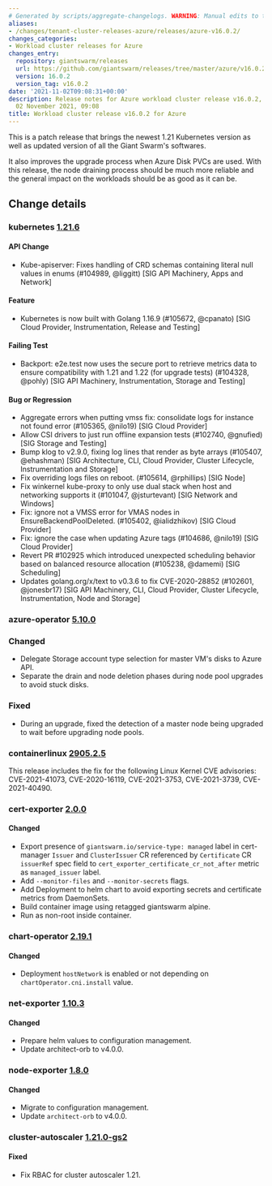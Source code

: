 ```yaml
---
# Generated by scripts/aggregate-changelogs. WARNING: Manual edits to this files will be overwritten.
aliases:
- /changes/tenant-cluster-releases-azure/releases/azure-v16.0.2/
changes_categories:
- Workload cluster releases for Azure
changes_entry:
  repository: giantswarm/releases
  url: https://github.com/giantswarm/releases/tree/master/azure/v16.0.2
  version: 16.0.2
  version_tag: v16.0.2
date: '2021-11-02T09:08:31+00:00'
description: Release notes for Azure workload cluster release v16.0.2, published on
  02 November 2021, 09:08
title: Workload cluster release v16.0.2 for Azure
---
```


This is a patch release that brings the newest 1.21 Kubernetes version as well as updated version of
all the Giant Swarm's softwares.

It also improves the upgrade process when Azure Disk PVCs are used.
With this release, the node draining process should be much more reliable and the general impact
on the workloads should be as good as it can be.

## Change details


### kubernetes [1.21.6](https://github.com/kubernetes/kubernetes/releases/tag/v1.21.6)

#### API Change
- Kube-apiserver: Fixes handling of CRD schemas containing literal null values in enums (#104989, @liggitt) [SIG API Machinery, Apps and Network]
#### Feature
- Kubernetes is now built with Golang 1.16.9 (#105672, @cpanato) [SIG Cloud Provider, Instrumentation, Release and Testing]
#### Failing Test
- Backport: e2e.test now uses the secure port to retrieve metrics data to ensure compatibility with 1.21 and 1.22 (for upgrade tests) (#104328, @pohly) [SIG API Machinery, Instrumentation, Storage and Testing]
#### Bug or Regression
- Aggregate errors when putting vmss
  fix: consolidate logs for instance not found error (#105365, @nilo19) [SIG Cloud Provider]
- Allow CSI drivers to just run offline expansion tests (#102740, @gnufied) [SIG Storage and Testing]
- Bump klog to v2.9.0, fixing log lines that render as byte arrays (#105407, @ehashman) [SIG Architecture, CLI, Cloud Provider, Cluster Lifecycle, Instrumentation and Storage]
- Fix overriding logs files on reboot. (#105614, @rphillips) [SIG Node]
- Fix winkernel kube-proxy to only use dual stack when host and networking supports it (#101047, @jsturtevant) [SIG Network and Windows]
- Fix: ignore not a VMSS error for VMAS nodes in EnsureBackendPoolDeleted. (#105402, @ialidzhikov) [SIG Cloud Provider]
- Fix: ignore the case when updating Azure tags (#104686, @nilo19) [SIG Cloud Provider]
- Revert PR #102925 which introduced unexpected scheduling behavior based on balanced resource allocation (#105238, @damemi) [SIG Scheduling]
- Updates golang.org/x/text to v0.3.6 to fix CVE-2020-28852 (#102601, @jonesbr17) [SIG API Machinery, CLI, Cloud Provider, Cluster Lifecycle, Instrumentation, Node and Storage]


### azure-operator [5.10.0](https://github.com/giantswarm/cert-operator/releases/tag/v1.2.0)

### Changed

- Delegate Storage account type selection for master VM's disks to Azure API.
- Separate the drain and node deletion phases during node pool upgrades to avoid stuck disks.

### Fixed

- During an upgrade, fixed the detection of a master node being upgraded to wait before upgrading node pools.


### containerlinux [2905.2.5](https://www.flatcar-linux.org/releases/#release-2905.2.5)

This release includes the fix for the following Linux Kernel CVE advisories: CVE-2021-41073, CVE-2020-16119, CVE-2021-3753, CVE-2021-3739, CVE-2021-40490.


### cert-exporter [2.0.0](https://github.com/giantswarm/cert-exporter/releases/tag/v2.0.0)

#### Changed
- Export presence of `giantswarm.io/service-type: managed` label in cert-manager `Issuer` and `ClusterIssuer` CR referenced by `Certificate` CR `issuerRef` spec field to `cert_exporter_certificate_cr_not_after` metric as `managed_issuer` label.
- Add `--monitor-files` and `--monitor-secrets` flags.
- Add Deployment to helm chart to avoid exporting secrets and certificate metrics from DaemonSets.
- Build container image using retagged giantswarm alpine.
- Run as non-root inside container.



### chart-operator [2.19.1](https://github.com/giantswarm/chart-operator/releases/tag/v2.19.1)

#### Changed
- Deployment `hostNetwork` is enabled or not depending on `chartOperator.cni.install` value.



### net-exporter [1.10.3](https://github.com/giantswarm/net-exporter/releases/tag/v1.10.3)

#### Changed
- Prepare helm values to configuration management.
- Update architect-orb to v4.0.0.



### node-exporter [1.8.0](https://github.com/giantswarm/node-exporter-app/releases/tag/v1.8.0)

#### Changed
- Migrate to configuration management.
- Update `architect-orb` to v4.0.0.



### cluster-autoscaler [1.21.0-gs2](https://github.com/giantswarm/cluster-autoscaler-app/releases/tag/v1.21.0-gs2)

#### Fixed

- Fix RBAC for cluster autoscaler 1.21.
